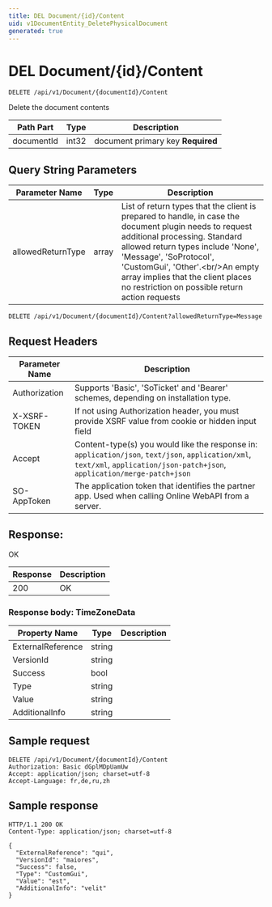 ```yaml
---
title: DEL Document/{id}/Content
uid: v1DocumentEntity_DeletePhysicalDocument
generated: true
---
```


# DEL Document/{id}/Content

```http
DELETE /api/v1/Document/{documentId}/Content
```

Delete the document contents






| Path Part | Type | Description |
|-----------|------|-------------|
| documentId | int32 | document primary key **Required** |


## Query String Parameters

| Parameter Name | Type |  Description |
|----------------|------|--------------|
| allowedReturnType | array |  List of return types that the client is prepared to handle, in case the document plugin needs to request additional processing. Standard allowed return types include 'None', 'Message', 'SoProtocol', 'CustomGui', 'Other'.&lt;br/&gt;An empty array implies that the client places no restriction on possible return action requests |

```http
DELETE /api/v1/Document/{documentId}/Content?allowedReturnType=Message
```


## Request Headers

| Parameter Name | Description |
|----------------|-------------|
| Authorization  | Supports 'Basic', 'SoTicket' and 'Bearer' schemes, depending on installation type. |
| X-XSRF-TOKEN   | If not using Authorization header, you must provide XSRF value from cookie or hidden input field |
| Accept         | Content-type(s) you would like the response in: `application/json`, `text/json`, `application/xml`, `text/xml`, `application/json-patch+json`, `application/merge-patch+json` |
| SO-AppToken | The application token that identifies the partner app. Used when calling Online WebAPI from a server. |


## Response:

OK

| Response | Description |
|----------------|-------------|
| 200 | OK |

### Response body: TimeZoneData

| Property Name | Type |  Description |
|----------------|------|--------------|
| ExternalReference | string |  |
| VersionId | string |  |
| Success | bool |  |
| Type | string |  |
| Value | string |  |
| AdditionalInfo | string |  |

## Sample request

```http!
DELETE /api/v1/Document/{documentId}/Content
Authorization: Basic dGplMDpUamUw
Accept: application/json; charset=utf-8
Accept-Language: fr,de,ru,zh
```

## Sample response

```http_
HTTP/1.1 200 OK
Content-Type: application/json; charset=utf-8

{
  "ExternalReference": "qui",
  "VersionId": "maiores",
  "Success": false,
  "Type": "CustomGui",
  "Value": "est",
  "AdditionalInfo": "velit"
}
```
